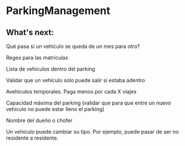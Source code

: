 # ParkingManagement

## What's next:

Qué pasa si un vehículo se queda de un mes para otro?

Regex para las matrículas

Lista de vehículos dentro del parking

Validar que un vehículo solo puede salir si estaba adentro

Avehículos temporales. Paga menos por cada X viajes

Capacidad máxima del parking (validar que para que entre un nuevo vehículo no puede estar lleno el parking)

Nombre del dueño o chofer

Un vehículo puede cambiar su tipo. Por ejemplo, puede pasar de ser no residente a residente.
